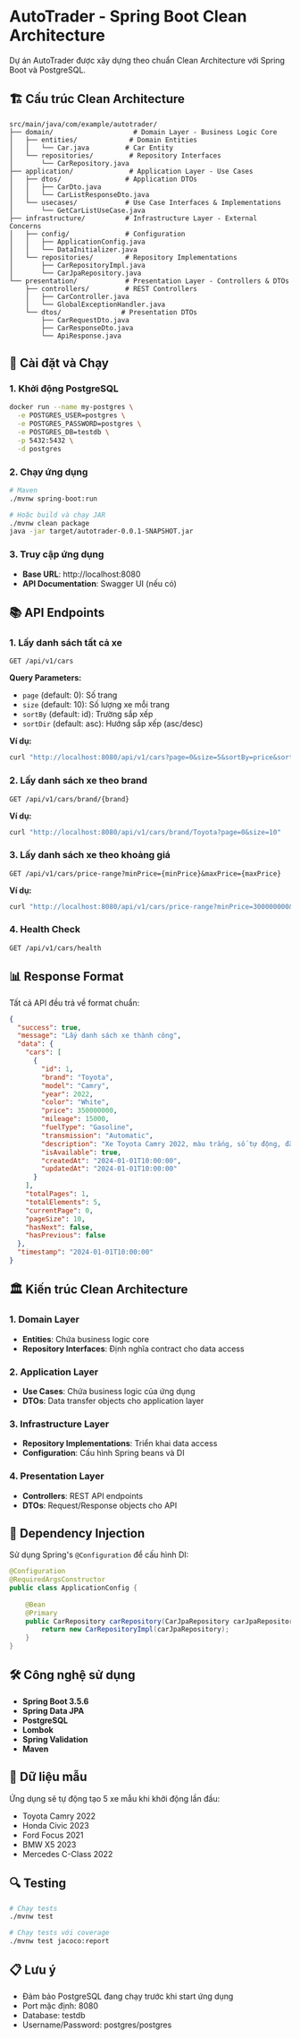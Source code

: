 # AutoTrader - Spring Boot Clean Architecture

Dự án AutoTrader được xây dựng theo chuẩn Clean Architecture với Spring Boot và PostgreSQL.

## 🏗️ Cấu trúc Clean Architecture

```
src/main/java/com/example/autotrader/
├── domain/                    # Domain Layer - Business Logic Core
│   ├── entities/             # Domain Entities
│   │   └── Car.java         # Car Entity
│   └── repositories/         # Repository Interfaces
│       └── CarRepository.java
├── application/              # Application Layer - Use Cases
│   ├── dtos/                # Application DTOs
│   │   ├── CarDto.java
│   │   └── CarListResponseDto.java
│   └── usecases/            # Use Case Interfaces & Implementations
│       └── GetCarListUseCase.java
├── infrastructure/          # Infrastructure Layer - External Concerns
│   ├── config/              # Configuration
│   │   ├── ApplicationConfig.java
│   │   └── DataInitializer.java
│   └── repositories/        # Repository Implementations
│       ├── CarRepositoryImpl.java
│       └── CarJpaRepository.java
└── presentation/            # Presentation Layer - Controllers & DTOs
    ├── controllers/         # REST Controllers
    │   ├── CarController.java
    │   └── GlobalExceptionHandler.java
    └── dtos/               # Presentation DTOs
        ├── CarRequestDto.java
        ├── CarResponseDto.java
        └── ApiResponse.java
```

## 🚀 Cài đặt và Chạy

### 1. Khởi động PostgreSQL

```bash
docker run --name my-postgres \
  -e POSTGRES_USER=postgres \
  -e POSTGRES_PASSWORD=postgres \
  -e POSTGRES_DB=testdb \
  -p 5432:5432 \
  -d postgres
```

### 2. Chạy ứng dụng

```bash
# Maven
./mvnw spring-boot:run

# Hoặc build và chạy JAR
./mvnw clean package
java -jar target/autotrader-0.0.1-SNAPSHOT.jar
```

### 3. Truy cập ứng dụng

- **Base URL**: http://localhost:8080
- **API Documentation**: Swagger UI (nếu có)

## 📚 API Endpoints

### 1. Lấy danh sách tất cả xe

```http
GET /api/v1/cars
```

**Query Parameters:**
- `page` (default: 0): Số trang
- `size` (default: 10): Số lượng xe mỗi trang
- `sortBy` (default: id): Trường sắp xếp
- `sortDir` (default: asc): Hướng sắp xếp (asc/desc)

**Ví dụ:**
```bash
curl "http://localhost:8080/api/v1/cars?page=0&size=5&sortBy=price&sortDir=desc"
```

### 2. Lấy danh sách xe theo brand

```http
GET /api/v1/cars/brand/{brand}
```

**Ví dụ:**
```bash
curl "http://localhost:8080/api/v1/cars/brand/Toyota?page=0&size=10"
```

### 3. Lấy danh sách xe theo khoảng giá

```http
GET /api/v1/cars/price-range?minPrice={minPrice}&maxPrice={maxPrice}
```

**Ví dụ:**
```bash
curl "http://localhost:8080/api/v1/cars/price-range?minPrice=300000000&maxPrice=500000000&page=0&size=10"
```

### 4. Health Check

```http
GET /api/v1/cars/health
```

## 📊 Response Format

Tất cả API đều trả về format chuẩn:

```json
{
  "success": true,
  "message": "Lấy danh sách xe thành công",
  "data": {
    "cars": [
      {
        "id": 1,
        "brand": "Toyota",
        "model": "Camry",
        "year": 2022,
        "color": "White",
        "price": 350000000,
        "mileage": 15000,
        "fuelType": "Gasoline",
        "transmission": "Automatic",
        "description": "Xe Toyota Camry 2022, màu trắng, số tự động, đã chạy 15,000km",
        "isAvailable": true,
        "createdAt": "2024-01-01T10:00:00",
        "updatedAt": "2024-01-01T10:00:00"
      }
    ],
    "totalPages": 1,
    "totalElements": 5,
    "currentPage": 0,
    "pageSize": 10,
    "hasNext": false,
    "hasPrevious": false
  },
  "timestamp": "2024-01-01T10:00:00"
}
```

## 🏛️ Kiến trúc Clean Architecture

### 1. Domain Layer
- **Entities**: Chứa business logic core
- **Repository Interfaces**: Định nghĩa contract cho data access

### 2. Application Layer
- **Use Cases**: Chứa business logic của ứng dụng
- **DTOs**: Data transfer objects cho application layer

### 3. Infrastructure Layer
- **Repository Implementations**: Triển khai data access
- **Configuration**: Cấu hình Spring beans và DI

### 4. Presentation Layer
- **Controllers**: REST API endpoints
- **DTOs**: Request/Response objects cho API

## 🔧 Dependency Injection

Sử dụng Spring's `@Configuration` để cấu hình DI:

```java
@Configuration
@RequiredArgsConstructor
public class ApplicationConfig {
    
    @Bean
    @Primary
    public CarRepository carRepository(CarJpaRepository carJpaRepository) {
        return new CarRepositoryImpl(carJpaRepository);
    }
}
```

## 🛠️ Công nghệ sử dụng

- **Spring Boot 3.5.6**
- **Spring Data JPA**
- **PostgreSQL**
- **Lombok**
- **Spring Validation**
- **Maven**

## 📝 Dữ liệu mẫu

Ứng dụng sẽ tự động tạo 5 xe mẫu khi khởi động lần đầu:
- Toyota Camry 2022
- Honda Civic 2023  
- Ford Focus 2021
- BMW X5 2023
- Mercedes C-Class 2022

## 🔍 Testing

```bash
# Chạy tests
./mvnw test

# Chạy tests với coverage
./mvnw test jacoco:report
```

## 📋 Lưu ý

- Đảm bảo PostgreSQL đang chạy trước khi start ứng dụng
- Port mặc định: 8080
- Database: testdb
- Username/Password: postgres/postgres
